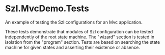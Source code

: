 # Szl.MvcDemo.Tests

An example of testing the Szl configurations for an Mvc application.

These tests demonstrate that modules of Szl configuration can be tested independently of the root state machine. The "wizard" section is tested in isolation from the "program" section. Tests are based on searching the state machine for given states and asserting their existence or absence.